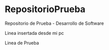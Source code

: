 # RepositorioPrueba
Repositorio de Prueba - Desarrollo de Software

Linea insertada desde mi pc

Linea de Prueba
